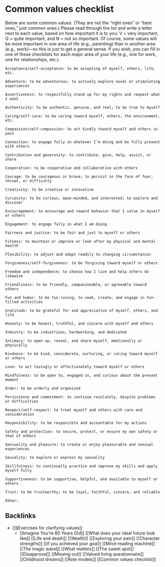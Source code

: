 # Common values checklist
Below are some common values. (They are not the “right ones” or “best ones,” just common ones.) Please read through the list and write a letter next to each value, based on how important it is to you: V = very important, Q = quite important, and N = not so important. Of course, some values will be more important in one area of life (e.g., parenting) than in another area (e.g., work)—so this is just to get a general sense. If you wish, you can fill in one of these checklists for each major area of your life (e.g., one for work, one for relationships, etc.).

```
Acceptance/self-acceptance: to be accepting of myself, others, life, etc.
```

```
Adventure: to be adventurous; to actively explore novel or stimulating experiences
```

```
Assertiveness: to respectfully stand up for my rights and request what I want
```

```
Authenticity: to be authentic, genuine, and real; to be true to myself
```

```
Caring/self-care: to be caring toward myself, others, the environment, etc.
```

```
Compassion/self-compassion: to act kindly toward myself and others in pain
```

```
Connection: to engage fully in whatever I’m doing and be fully present with others
```

```
Contribution and generosity: to contribute, give, help, assist, or share
```

```
Cooperation: to be cooperative and collaborative with others
```

```
Courage: to be courageous or brave; to persist in the face of fear, threat, or difficulty
```

```
Creativity: to be creative or innovative
```

```
Curiosity: to be curious, open-minded, and interested; to explore and discover
```

```
Encouragement: to encourage and reward behavior that I value in myself or others
```

```
Engagement: to engage fully in what I am doing
```

```
Fairness and justice: to be fair and just to myself or others
```

```
Fitness: to maintain or improve or look after my physical and mental health
```

```
Flexibility: to adjust and adapt readily to changing circumstances
```

```
Forgiveness/self-forgiveness: to be forgiving toward myself or others
```

```
Freedom and independence: to choose how I live and help others do likewise
```

```
Friendliness: to be friendly, companionable, or agreeable toward others
```

```
Fun and humor: to be fun-loving; to seek, create, and engage in fun-filled activities
```

```
Gratitude: to be grateful for and appreciative of myself, others, and life
```

```
Honesty: to be honest, truthful, and sincere with myself and others
```

```
Industry: to be industrious, hardworking, and dedicated
```

```
Intimacy: to open up, reveal, and share myself, emotionally or physically
```

```
Kindness: to be kind, considerate, nurturing, or caring toward myself or others
```

```
Love: to act lovingly or affectionately toward myself or others
```

```
Mindfulness: to be open to, engaged in, and curious about the present moment
```

```
Order: to be orderly and organized
```

```
Persistence and commitment: to continue resolutely, despite problems or difficulties
```

```
Respect/self-respect: to treat myself and others with care and consideration
```

```
Responsibility: to be responsible and accountable for my actions
```

```
Safety and protection: to secure, protect, or ensure my own safety or that of others
```

```
Sensuality and pleasure: to create or enjoy pleasurable and sensual experiences
```

```
Sexuality: to explore or express my sexuality
```

```
Skillfulness: to continually practice and improve my skills and apply myself fully
```

```
Supportiveness: to be supportive, helpful, and available to myself or others
```

```
Trust: to be trustworthy; to be loyal, faithful, sincere, and reliable
```

```
Other: 
```

## Backlinks
* [[§Exercises for clarifying values]]
	* [[Imagine You're 80 Years Old]]
[[What does your ideal future look like]]
[[Life and death]]
[[Wealth]]
[[Exploring your pain]]
[[Character strengths]]
[[If you achieved your goal]]
[[Mind-reading machine]]
[[The magic wand]]
[[What matters]]
[[The sweet spot]]
[[Disapproval]]
[[Missing out]]
[[Valued living questionnaire]]
[[Childhood dreams]]
[[Role models]]
[[Common values checklist]]

<!-- #Life -->

<!-- {BearID:5DA0EE0A-6388-4A09-A5D3-39C0EBF15D9A-15756-0000130346D7C059} -->
